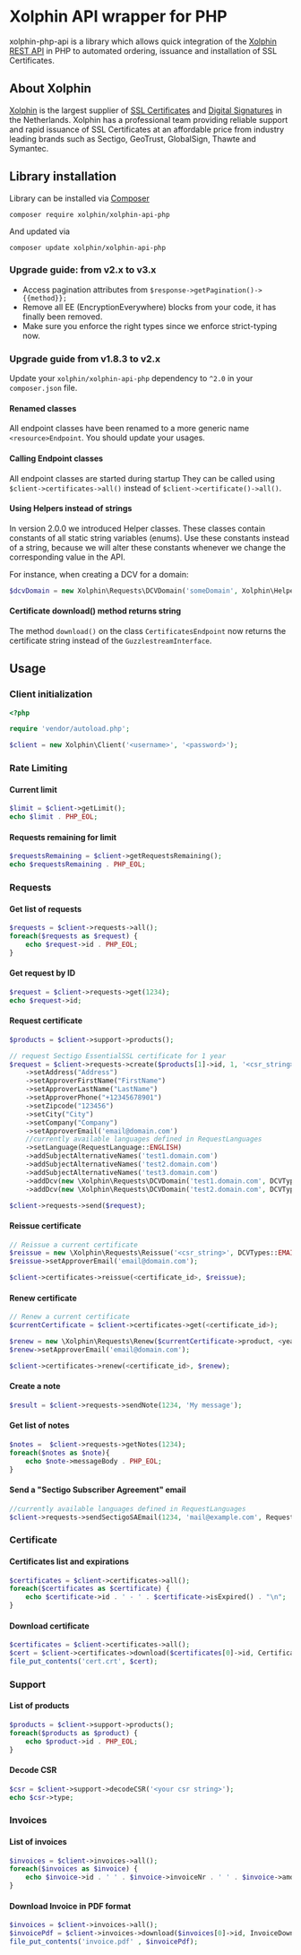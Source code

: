 # Xolphin API wrapper for PHP

xolphin-php-api is a library which allows quick integration of the [Xolphin REST API](https://api.xolphin.com) in PHP to
automated ordering, issuance and installation of SSL Certificates.

## About Xolphin

[Xolphin](https://www.xolphin.nl/) is the largest supplier of [SSL Certificates](https://www.sslcertificaten.nl)
and [Digital Signatures](https://www.digitalehandtekeningen.nl) in the Netherlands. Xolphin has a professional team
providing reliable support and rapid issuance of SSL Certificates at an affordable price from industry leading brands
such as Sectigo, GeoTrust, GlobalSign, Thawte and Symantec.

## Library installation

Library can be installed via [Composer](https://getcomposer.org/)

```
composer require xolphin/xolphin-api-php
```

And updated via

```
composer update xolphin/xolphin-api-php
```

### Upgrade guide: from v2.x to v3.x
- Access pagination attributes from `$response->getPagination()->{{method}};`
- Remove all EE (EncryptionEverywhere) blocks from your code, it has finally been removed.
- Make sure you enforce the right types since we enforce strict-typing now.

### Upgrade guide from v1.8.3 to v2.x

Update your `xolphin/xolphin-api-php` dependency to `^2.0` in your `composer.json` file.

#### Renamed classes

All endpoint classes have been renamed to a more generic name `<resource>Endpoint`. You should update your usages.

#### Calling Endpoint classes

All endpoint classes are started during startup They can be called using `$client->certificates->all()` instead
of `$client->certificate()->all()`.

#### Using Helpers instead of strings

In version 2.0.0 we introduced Helper classes. These classes contain constants of all static string variables (enums).
Use these constants instead of a string, because we will alter these constants whenever we change the corresponding
value in the API.

For instance, when creating a DCV for a domain:

```php
$dcvDomain = new Xolphin\Requests\DCVDomain('someDomain', Xolphin\Helpers\DCVTypes::EMAIL_VALIDATION, 'someemail@address.com');
```

#### Certificate download() method returns string

The method `download()` on the class `CertificatesEndpoint` now returns the certificate string instead of
the `GuzzlestreamInterface`.

## Usage

### Client initialization

```php
<?php

require 'vendor/autoload.php';

$client = new Xolphin\Client('<username>', '<password>');
```

### Rate Limiting

#### Current limit

```php
$limit = $client->getLimit();
echo $limit . PHP_EOL;
```

#### Requests remaining for limit

```php
$requestsRemaining = $client->getRequestsRemaining();
echo $requestsRemaining . PHP_EOL;
```

### Requests

#### Get list of requests

```php
$requests = $client->requests->all();
foreach($requests as $request) {
    echo $request->id . PHP_EOL;
}
```

#### Get request by ID

```php
$request = $client->requests->get(1234);
echo $request->id;
```

#### Request certificate

```php
$products = $client->support->products();

// request Sectigo EssentialSSL certificate for 1 year
$request = $client->requests->create($products[1]->id, 1, '<csr_string>', DCVTypes::EMAIL_VALIDATION)
    ->setAddress("Address")
    ->setApproverFirstName("FirstName")
    ->setApproverLastName("LastName")
    ->setApproverPhone("+12345678901")
    ->setZipcode("123456")
    ->setCity("City")
    ->setCompany("Company")
    ->setApproverEmail('email@domain.com')
    //currently available languages defined in RequestLanguages
    ->setLanguage(RequestLanguage::ENGLISH)
    ->addSubjectAlternativeNames('test1.domain.com')
    ->addSubjectAlternativeNames('test2.domain.com')
    ->addSubjectAlternativeNames('test3.domain.com')
    ->addDcv(new \Xolphin\Requests\DCVDomain('test1.domain.com', DCVTypes::EMAIL_VALIDATION, 'email1@domain.com'))
    ->addDcv(new \Xolphin\Requests\DCVDomain('test2.domain.com', DCVTypes::EMAIL_VALIDATION, 'email2@domain.com'));

$client->requests->send($request);
```

#### Reissue certificate

```php
// Reissue a current certificate
$reissue = new \Xolphin\Requests\Reissue('<csr_string>', DCVTypes::EMAIL_VALIDATION);
$reissue->setApproverEmail('email@domain.com');

$client->certificates->reissue(<certificate_id>, $reissue);
```

#### Renew certificate

```php
// Renew a current certificate
$currentCertificate = $client->certificates->get(<certificate_id>);

$renew = new \Xolphin\Requests\Renew($currentCertificate->product, <years>, '<csr_string>', DCVTypes::FILE_VALIDATION);
$renew->setApproverEmail('email@domain.com');

$client->certificates->renew(<certificate_id>, $renew);
```

#### Create a note

```php
$result = $client->requests->sendNote(1234, 'My message');
```

#### Get list of notes

```php
$notes =  $client->requests->getNotes(1234);
foreach($notes as $note){
    echo $note->messageBody . PHP_EOL;
}
```

#### Send a "Sectigo Subscriber Agreement" email

```php
//currently available languages defined in RequestLanguages
$client->requests->sendSectigoSAEmail(1234, 'mail@example.com', RequestLanguage::ENGLISH);
```

### Certificate

#### Certificates list and expirations

```php
$certificates = $client->certificates->all();
foreach($certificates as $certificate) {
    echo $certificate->id . ' - ' . $certificate->isExpired() . "\n";
}
```

#### Download certificate

```php
$certificates = $client->certificates->all();
$cert = $client->certificates->download($certificates[0]->id, CertificateDownloadTypes::CRT);
file_put_contents('cert.crt', $cert);
```

### Support

#### List of products

```php
$products = $client->support->products();
foreach($products as $product) {
    echo $product->id . PHP_EOL;
}
```

#### Decode CSR

```php
$csr = $client->support->decodeCSR('<your csr string>');
echo $csr->type;
```

### Invoices

#### List of invoices

```php
$invoices = $client->invoices->all();
foreach($invoices as $invoice) {
    echo $invoice->id . ' ' . $invoice->invoiceNr . ' ' . $invoice->amount . PHP_EOL;
}
```

#### Download Invoice in PDF format

```php
$invoices = $client->invoices->all();
$invoicePdf = $client->invoices->download($invoices[0]->id, InvoiceDownloadTypes::PDF);
file_put_contents('invoice.pdf' , $invoicePdf);
```
